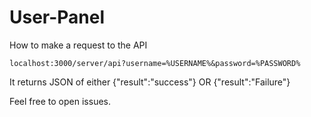 # User-Panel

How to make a request to the API
```
localhost:3000/server/api?username=%USERNAME%&password=%PASSWORD%
```
It returns JSON of either
{"result":"success"}
OR
{"result":"Failure"}

Feel free to open issues.
